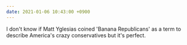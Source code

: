 ```yaml
---
date: 2021-01-06 10:43:00 +0900
---
```


I don't know if Matt Yglesias coined 'Banana Republicans' as a term to describe America's crazy conservatives but it's perfect.
